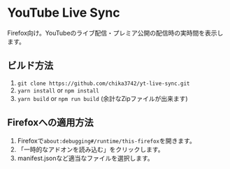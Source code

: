 # YouTube Live Sync

Firefox向け。YouTubeのライブ配信・プレミア公開の配信時の実時間を表示します。

## ビルド方法

1. `git clone https://github.com/chika3742/yt-live-sync.git`
2. `yarn install` or `npm install`
3. `yarn build` or `npm run build` (余計なZipファイルが出来ます)

## Firefoxへの適用方法

1. Firefoxで`about:debugging#/runtime/this-firefox`を開きます。
2. 「一時的なアドオンを読み込む」をクリックします。
3. manifest.jsonなど適当なファイルを選択します。
